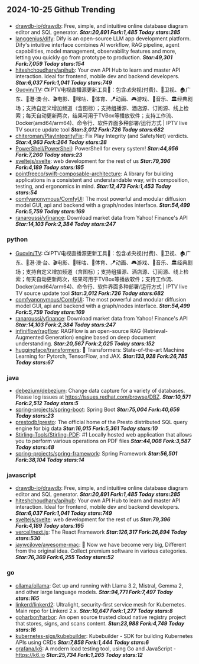 ## 2024-10-25 Github Trending

### 
* [drawdb-io/drawdb](https://github.com/drawdb-io/drawdb): Free, simple, and intuitive online database diagram editor and SQL generator. ***Star:20,891 Fork:1,485 Today stars:285***
* [langgenius/dify](https://github.com/langgenius/dify): Dify is an open-source LLM app development platform. Dify's intuitive interface combines AI workflow, RAG pipeline, agent capabilities, model management, observability features and more, letting you quickly go from prototype to production. ***Star:49,301 Fork:7,059 Today stars:154***
* [hiteshchoudhary/apihub](https://github.com/hiteshchoudhary/apihub): Your own API Hub to learn and master API interaction. Ideal for frontend, mobile dev and backend developers. ***Star:6,037 Fork:1,041 Today stars:749***
* [Guovin/TV](https://github.com/Guovin/TV): 📺IPTV电视直播源更新工具🚀：包含💰央视(付费)、📡卫视、🏠广东、🌊港·澳·台、🎬电影、🎥咪咕、🏀体育、🪁动画、🎮游戏、🎵音乐、🏛经典剧场；支持自定义增加频道（含图标）；支持组播源、酒店源、订阅源、线上检索；每天自动更新两次，结果可用于TVBox等播放软件；支持工作流、Docker(amd64/arm64)、命令行、软件界面多种部署/运行方式 | IPTV live TV source update tool ***Star:3,012 Fork:726 Today stars:682***
* [chiteroman/PlayIntegrityFix](https://github.com/chiteroman/PlayIntegrityFix): Fix Play Integrity (and SafetyNet) verdicts. ***Star:4,963 Fork:264 Today stars:28***
* [PowerShell/PowerShell](https://github.com/PowerShell/PowerShell): PowerShell for every system! ***Star:44,956 Fork:7,260 Today stars:23***
* [sveltejs/svelte](https://github.com/sveltejs/svelte): web development for the rest of us ***Star:79,396 Fork:4,189 Today stars:195***
* [pointfreeco/swift-composable-architecture](https://github.com/pointfreeco/swift-composable-architecture): A library for building applications in a consistent and understandable way, with composition, testing, and ergonomics in mind. ***Star:12,473 Fork:1,453 Today stars:54***
* [comfyanonymous/ComfyUI](https://github.com/comfyanonymous/ComfyUI): The most powerful and modular diffusion model GUI, api and backend with a graph/nodes interface. ***Star:54,499 Fork:5,759 Today stars:169***
* [ranaroussi/yfinance](https://github.com/ranaroussi/yfinance): Download market data from Yahoo! Finance's API ***Star:14,103 Fork:2,384 Today stars:247***

### python
* [Guovin/TV](https://github.com/Guovin/TV): 📺IPTV电视直播源更新工具🚀：包含💰央视(付费)、📡卫视、🏠广东、🌊港·澳·台、🎬电影、🎥咪咕、🏀体育、🪁动画、🎮游戏、🎵音乐、🏛经典剧场；支持自定义增加频道（含图标）；支持组播源、酒店源、订阅源、线上检索；每天自动更新两次，结果可用于TVBox等播放软件；支持工作流、Docker(amd64/arm64)、命令行、软件界面多种部署/运行方式 | IPTV live TV source update tool ***Star:3,012 Fork:726 Today stars:682***
* [comfyanonymous/ComfyUI](https://github.com/comfyanonymous/ComfyUI): The most powerful and modular diffusion model GUI, api and backend with a graph/nodes interface. ***Star:54,499 Fork:5,759 Today stars:169***
* [ranaroussi/yfinance](https://github.com/ranaroussi/yfinance): Download market data from Yahoo! Finance's API ***Star:14,103 Fork:2,384 Today stars:247***
* [infiniflow/ragflow](https://github.com/infiniflow/ragflow): RAGFlow is an open-source RAG (Retrieval-Augmented Generation) engine based on deep document understanding. ***Star:20,567 Fork:2,025 Today stars:152***
* [huggingface/transformers](https://github.com/huggingface/transformers): 🤗 Transformers: State-of-the-art Machine Learning for Pytorch, TensorFlow, and JAX. ***Star:133,928 Fork:26,785 Today stars:67***

### java
* [debezium/debezium](https://github.com/debezium/debezium): Change data capture for a variety of databases. Please log issues at https://issues.redhat.com/browse/DBZ. ***Star:10,571 Fork:2,512 Today stars:5***
* [spring-projects/spring-boot](https://github.com/spring-projects/spring-boot): Spring Boot ***Star:75,004 Fork:40,656 Today stars:23***
* [prestodb/presto](https://github.com/prestodb/presto): The official home of the Presto distributed SQL query engine for big data ***Star:16,015 Fork:5,361 Today stars:10***
* [Stirling-Tools/Stirling-PDF](https://github.com/Stirling-Tools/Stirling-PDF): #1 Locally hosted web application that allows you to perform various operations on PDF files ***Star:44,008 Fork:3,587 Today stars:48***
* [spring-projects/spring-framework](https://github.com/spring-projects/spring-framework): Spring Framework ***Star:56,501 Fork:38,104 Today stars:14***

### javascript
* [drawdb-io/drawdb](https://github.com/drawdb-io/drawdb): Free, simple, and intuitive online database diagram editor and SQL generator. ***Star:20,891 Fork:1,485 Today stars:285***
* [hiteshchoudhary/apihub](https://github.com/hiteshchoudhary/apihub): Your own API Hub to learn and master API interaction. Ideal for frontend, mobile dev and backend developers. ***Star:6,037 Fork:1,041 Today stars:749***
* [sveltejs/svelte](https://github.com/sveltejs/svelte): web development for the rest of us ***Star:79,396 Fork:4,189 Today stars:195***
* [vercel/next.js](https://github.com/vercel/next.js): The React Framework ***Star:126,317 Fork:26,894 Today stars:530***
* [jaywcjlove/awesome-mac](https://github.com/jaywcjlove/awesome-mac):  Now we have become very big, Different from the original idea. Collect premium software in various categories. ***Star:76,369 Fork:6,255 Today stars:52***

### go
* [ollama/ollama](https://github.com/ollama/ollama): Get up and running with Llama 3.2, Mistral, Gemma 2, and other large language models. ***Star:94,771 Fork:7,497 Today stars:165***
* [linkerd/linkerd2](https://github.com/linkerd/linkerd2): Ultralight, security-first service mesh for Kubernetes. Main repo for Linkerd 2.x. ***Star:10,647 Fork:1,277 Today stars:8***
* [goharbor/harbor](https://github.com/goharbor/harbor): An open source trusted cloud native registry project that stores, signs, and scans content. ***Star:23,988 Fork:4,749 Today stars:16***
* [kubernetes-sigs/kubebuilder](https://github.com/kubernetes-sigs/kubebuilder): Kubebuilder - SDK for building Kubernetes APIs using CRDs ***Star:7,858 Fork:1,444 Today stars:6***
* [grafana/k6](https://github.com/grafana/k6): A modern load testing tool, using Go and JavaScript - https://k6.io ***Star:25,734 Fork:1,265 Today stars:12***
